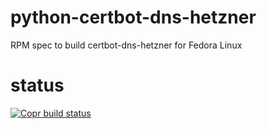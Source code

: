 # python-certbot-dns-hetzner
RPM spec to build certbot-dns-hetzner for Fedora Linux

# status
[![Copr build status](https://copr.fedorainfracloud.org/coprs/matjes/certbot-dns-hetzner/package/python-certbot-dns-hetzner/status_image/last_build.png)](https://copr.fedorainfracloud.org/coprs/matjes/certbot-dns-hetzner/package/python-certbot-dns-hetzner/)
